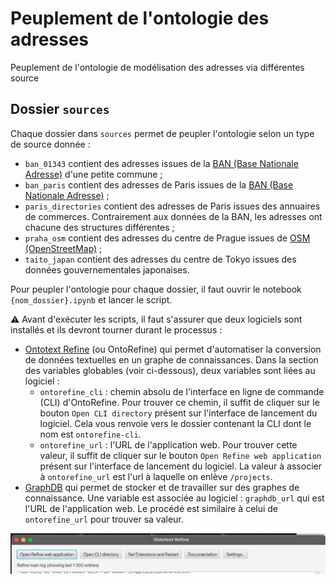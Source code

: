 # Peuplement de l'ontologie des adresses
Peuplement de l'ontologie de modélisation des adresses via différentes source

## Dossier `sources`
Chaque dossier dans `sources` permet de peupler l'ontologie selon un type de source donnée :
* `ban_01343` contient des adresses issues de la [BAN (Base Nationale Adresse)](https://adresse.data.gouv.fr/base-adresse-nationale) d'une petite commune ; 
* `ban_paris` contient des adresses de Paris issues de la [BAN (Base Nationale Adresse)](https://adresse.data.gouv.fr/base-adresse-nationale) ;
* `paris_directories` contient des adresses de Paris issues des annuaires de commerces. Contrairement aux données de la BAN, les adresses ont chacune des structures différentes ;
* `praha_osm` contient des adresses du centre de Prague issues de [OSM (OpenStreetMap)](https://www.openstreetmap.org/) ;
* `taito_japan` contient des adresses du centre de Tokyo issues des données gouvernementales japonaises.

Pour peupler l'ontologie pour chaque dossier, il faut ouvrir le notebook `{nom_dossier}.ipynb` et lancer le script.

⚠️ Avant d'exécuter les scripts, il faut s'assurer que deux logiciels sont installés et ils devront tourner durant le processus :
* [Ontotext Refine](https://www.ontotext.com/products/ontotext-refine/) (ou OntoRefine) qui permet d'automatiser la conversion de données textuelles en un graphe de connaissances. Dans la section des variables globables (voir ci-dessous), deux variables sont liées au logiciel :
  * `ontorefine_cli` : chemin absolu de l'interface en ligne de commande (CLI) d'OntoRefine. Pour trouver ce chemin, il suffit de cliquer sur le bouton `Open CLI directory` présent sur l'interface de lancement du logiciel. Cela vous renvoie vers le dossier contenant la CLI dont le nom est `ontorefine-cli`.
  * `ontorefine_url` : l'URL de l'application web.  Pour trouver cette valeur, il suffit de cliquer sur le bouton `Open Refine web application` présent sur l'interface de lancement du logiciel. La valeur à associer à `ontorefine_url` est l'url à laquelle on enlève `/projects`.
* [GraphDB](https://graphdb.ontotext.com/) qui permet de stocker et de travailler sur des graphes de connaissance. Une variable est associée au logiciel : `graphdb_url` qui est l'URL de l'application web. Le procédé est similaire à celui de `ontorefine_url` pour trouver sa valeur.

![Interface d'OntoRefine avec les boutons \`Open Refine web application\` et \`Open CLI directory\`](../images/interface_ontorefine.png)